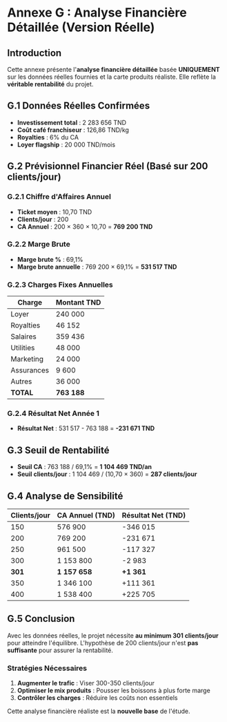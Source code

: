 # Annexe G : Analyse Financière Détaillée (Version Réelle)

## Introduction

Cette annexe présente l'**analyse financière détaillée** basée **UNIQUEMENT** sur les données réelles fournies et la carte produits réaliste. Elle reflète la **véritable rentabilité** du projet.

## G.1 Données Réelles Confirmées

- **Investissement total** : 2 283 656 TND
- **Coût café franchiseur** : 126,86 TND/kg
- **Royalties** : 6% du CA
- **Loyer flagship** : 20 000 TND/mois

## G.2 Prévisionnel Financier Réel (Basé sur 200 clients/jour)

### G.2.1 Chiffre d'Affaires Annuel
- **Ticket moyen** : 10,70 TND
- **Clients/jour** : 200
- **CA Annuel** : 200 × 360 × 10,70 = **769 200 TND**

### G.2.2 Marge Brute
- **Marge brute %** : 69,1%
- **Marge brute annuelle** : 769 200 × 69,1% = **531 517 TND**

### G.2.3 Charges Fixes Annuelles

| Charge | Montant TND |
|--------|-------------|
| Loyer | 240 000 |
| Royalties | 46 152 |
| Salaires | 359 436 |
| Utilities | 48 000 |
| Marketing | 24 000 |
| Assurances | 9 600 |
| Autres | 36 000 |
| **TOTAL** | **763 188** |

### G.2.4 Résultat Net Année 1
- **Résultat Net** : 531 517 - 763 188 = **-231 671 TND**

## G.3 Seuil de Rentabilité

- **Seuil CA** : 763 188 / 69,1% = **1 104 469 TND/an**
- **Seuil clients/jour** : 1 104 469 / (10,70 × 360) = **287 clients/jour**

## G.4 Analyse de Sensibilité

| Clients/jour | CA Annuel (TND) | Résultat Net (TND) |
|--------------|-----------------|--------------------|
| 150 | 576 900 | -346 015 |
| 200 | 769 200 | -231 671 |
| 250 | 961 500 | -117 327 |
| 300 | 1 153 800 | -2 983 |
| **301** | **1 157 658** | **+1 361** |
| 350 | 1 346 100 | +111 361 |
| 400 | 1 538 400 | +225 705 |

## G.5 Conclusion

Avec les données réelles, le projet nécessite **au minimum 301 clients/jour** pour atteindre l'équilibre. L'hypothèse de 200 clients/jour n'est **pas suffisante** pour assurer la rentabilité.

### Stratégies Nécessaires
1. **Augmenter le trafic** : Viser 300-350 clients/jour
2. **Optimiser le mix produits** : Pousser les boissons à plus forte marge
3. **Contrôler les charges** : Réduire les coûts non essentiels

Cette analyse financière réaliste est la **nouvelle base** de l'étude.
